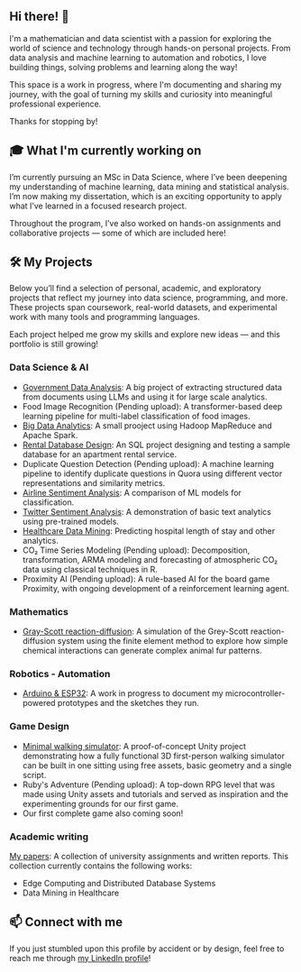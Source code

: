 ## Hi there! 👋

I'm a mathematician and data scientist with a passion for exploring the world of science and technology through hands-on personal projects. From data analysis and machine learning to automation and robotics, I love building things, solving problems and learning along the way! 

This space is a work in progress, where I'm documenting and sharing my journey, with the goal of turning my skills and curiosity into meaningful professional experience. 

Thanks for stopping by!

## 🎓 What I'm currently working on

I’m currently pursuing an MSc in Data Science, where I’ve been deepening my understanding of machine learning, data mining and statistical analysis. I’m now making my dissertation, which is an exciting opportunity to apply what I’ve learned in a focused research project.

Throughout the program, I’ve also worked on hands-on assignments and collaborative projects — some of which are included here!

## 🛠️ My Projects

Below you’ll find a selection of personal, academic, and exploratory projects that reflect my journey into data science, programming, and more. These projects span coursework, real-world datasets, and experimental work with many tools and programming languages.

Each project helped me grow my skills and explore new ideas — and this portfolio is still growing!

### Data Science & ΑΙ

- [Government Data Analysis](https://github.com/n-laoutaris/diavgeia-KNIME): A big project of extracting structured data from documents using LLMs and using it for large scale analytics.
- Food Image Recognition (Pending upload): A transformer-based deep learning pipeline for multi-label classification of food images.
- [Big Data Analytics](https://github.com/n-laoutaris/big-data-analytics-mapreduce-spark): A small prooject using Hadoop MapReduce and Apache Spark.
- [Rental Database Design](https://github.com/n-laoutaris/rental-database-SQL): An SQL project designing and testing a sample database for an apartment rental service.
- Duplicate Question Detection (Pending upload): A machine learning pipeline to identify duplicate questions in Quora using different vector representations and similarity metrics.
- [Airline Sentiment Analysis](https://github.com/n-laoutaris/airline-sentiment-analysis-ml): A comparison of ML models for classification.
- [Twitter Sentiment Analysis](https://github.com/n-laoutaris/sentiment-analysis-comparison-kaggle): A demonstration of basic text analytics using pre-trained models.
- [Healthcare Data Mining](https://github.com/n-laoutaris/data-mining-hospital-length-of-stay): Predicting hospital length of stay and other analytics.
- CO₂ Time Series Modeling (Pending upload): Decomposition, transformation, ARMA modeling and forecasting of atmospheric CO₂ data using classical techniques in R.
- Proximity AI (Pending upload): A rule-based AI for the board game Proximity, with ongoing development of a reinforcement learning agent.

### Mathematics

- [Gray-Scott reaction-diffusion](https://github.com/n-laoutaris/grey-scott-reaction-diffusion): A simulation of the Grey-Scott reaction-diffusion system using the finite element method to explore how simple chemical interactions can generate complex animal fur patterns.

### Robotics - Automation

- [Arduino & ESP32](https://github.com/n-laoutaris/robotics-automation-IoT): A work in progress to document my microcontroller-powered prototypes and the sketches they run.

### Game Design

- [Minimal walking simulator](https://github.com/n-laoutaris/theseus-labyrinth): A proof-of-concept Unity project demonstrating how a fully functional 3D first-person walking simulator can be built in one sitting using free assets, basic geometry and a single script.
- Ruby's Adventure (Pending upload): A top-down RPG level that was made using Unity assets and tutorials and served as inspiration and the experimenting grounds for our first game.
- Our first complete game also coming soon!

### Academic writing

[My papers](https://github.com/n-laoutaris/academic-writing-portfolio): A collection of university assignments and written reports. This collection currently contains the following works:
- Edge Computing and Distributed Database Systems
- Data Mining in Healthcare

## 📫 Connect with me

If you just stumbled upon this profile by accident or by design, feel free to reach me through [my LinkedIn profile](https://www.linkedin.com/in/nikolas-laoutaris-7b6221278/)!

<!--
**n-laoutaris/n-laoutaris** is a ✨ _special_ ✨ repository because its `README.md` (this file) appears on your GitHub profile.

Here are some ideas to get you started:

- 🔭 I’m currently working on ...
- 🌱 I’m currently learning ...
- 👯 I’m looking to collaborate on ...
- 🤔 I’m looking for help with ...
- 💬 Ask me about ...
- 📫 How to reach me: ...
- 😄 Pronouns: ...
- ⚡ Fun fact: ...
-->
